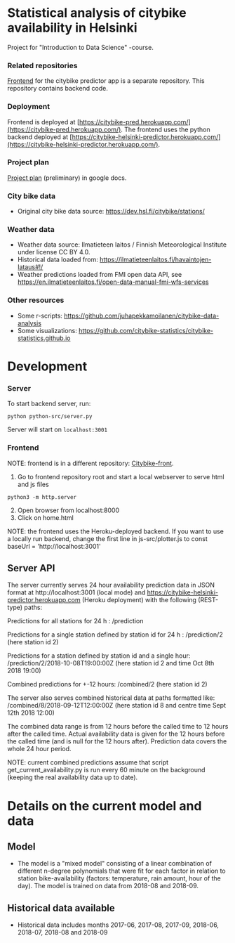 # Statistical analysis of citybike availability in Helsinki

Project for "Introduction to Data Science" -course.

### Related repositories
[Frontend](https://github.com/mikkokotola/citybike-front/) for the citybike predictor app is a separate repository. This repository contains backend code.

### Deployment
Frontend is deployed at [https://citybike-pred.herokuapp.com/](https://citybike-pred.herokuapp.com/). The frontend uses the python backend deployed at [https://citybike-helsinki-predictor.herokuapp.com/](https://citybike-helsinki-predictor.herokuapp.com/).

### Project plan
[Project plan](https://docs.google.com/document/d/1X3f5UQMo5cpXqYQnJM6-z-aw4sNIrAeuVKdYuzaYq7E/edit?usp=sharing) (preliminary) in google docs.

### City bike data
* Original city bike data source: https://dev.hsl.fi/citybike/stations/

### Weather data
* Weather data source: Ilmatieteen laitos / Finnish Meteorological Institute under license CC BY 4.0.
* Historical data loaded from: https://ilmatieteenlaitos.fi/havaintojen-lataus#!/
* Weather predictions loaded from FMI open data API, see https://en.ilmatieteenlaitos.fi/open-data-manual-fmi-wfs-services

### Other resources
* Some r-scripts: https://github.com/juhapekkamoilanen/citybike-data-analysis
* Some visualizations: https://github.com/citybike-statistics/citybike-statistics.github.io

# Development

### Server

To start backend server, run: 

```
python python-src/server.py
```

Server will start on `localhost:3001`

### Frontend

NOTE: frontend is in a different repository: [Citybike-front](https://github.com/mikkokotola/citybike-front).

1. Go to frontend repository root and start a local webserver to serve html and js files

```
python3 -m http.server
```

2. Open browser from localhost:8000
3. Click on home.html

NOTE: the frontend uses the Heroku-deployed backend. If you want to use a locally run backend, change the first line in js-src/plotter.js to const baseUrl = 'http://localhost:3001'

## Server API

The server currently serves 24 hour availability prediction data in JSON format at http://localhost:3001 (local mode) and https://citybike-helsinki-predictor.herokuapp.com (Heroku deployment) with the following (REST-type) paths:

Predictions for all stations for 24 h :
/prediction

Predictions for a single station defined by station id for 24 h :
/prediction/2 (here station id 2)

Predictions for a station defined by station id and a single hour:
/prediction/2/2018-10-08T19:00:00Z (here station id 2 and time Oct 8th 2018 19:00)

Combined predictions for +-12 hours:
/combined/2 (here station id 2)

The server also serves combined historical data at paths formatted like:
/combined/8/2018-09-12T12:00:00Z (here station id 8 and centre time Sept 12th 2018 12:00)

The combined data range is from 12 hours before the called time to 12 hours after the called time. Actual availability data is given for the 12 hours before the called time (and is null for the 12 hours after). Prediction data covers the whole 24 hour period.

NOTE: current combined predictions assume that script get_current_availability.py is run every 60 minute on the background (keeping the real availability data up to date).

# Details on the current model and data

## Model

* The model is a "mixed model" consisting of a linear combination of different n-degree polynomials that were fit for each factor in relation to station bike-availability (factors: temperature, rain amount, hour of the day). The model is trained on data from 2018-08 and 2018-09.

## Historical data available
* Historical data includes months 2017-06, 2017-08, 2017-09, 2018-06, 2018-07, 2018-08 and 2018-09
